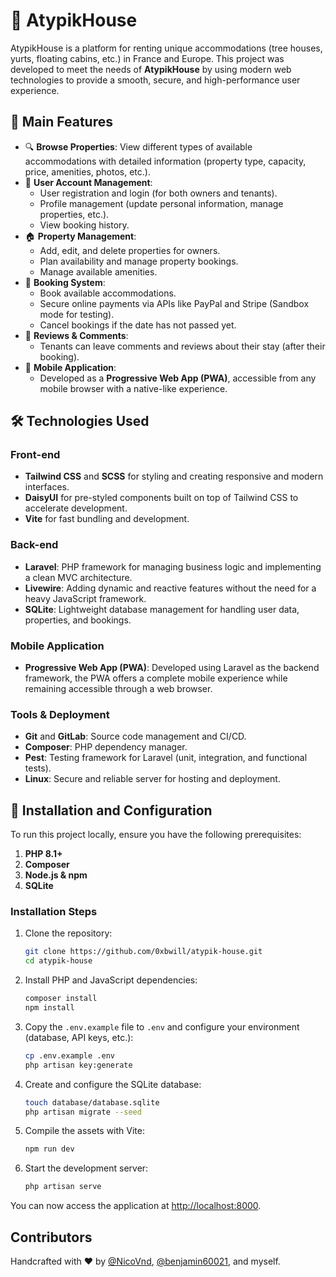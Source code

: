 # 🏡 AtypikHouse

AtypikHouse is a platform for renting unique accommodations (tree houses, yurts, floating cabins, etc.) in France and Europe. This project was developed to meet the needs of **AtypikHouse** by using modern web technologies to provide a smooth, secure, and high-performance user experience.

## 🌟 Main Features

- 🔍 **Browse Properties**: View different types of available accommodations with detailed information (property type, capacity, price, amenities, photos, etc.).
- 📝 **User Account Management**:
  - User registration and login (for both owners and tenants).
  - Profile management (update personal information, manage properties, etc.).
  - View booking history.
- 🏠 **Property Management**:
  - Add, edit, and delete properties for owners.
  - Plan availability and manage property bookings.
  - Manage available amenities.
- 📅 **Booking System**:
  - Book available accommodations.
  - Secure online payments via APIs like PayPal and Stripe (Sandbox mode for testing).
  - Cancel bookings if the date has not passed yet.
- 💬 **Reviews & Comments**:
  - Tenants can leave comments and reviews about their stay (after their booking).
- 📲 **Mobile Application**:
  - Developed as a **Progressive Web App (PWA)**, accessible from any mobile browser with a native-like experience.

## 🛠️ Technologies Used

### Front-end
- **Tailwind CSS** and **SCSS** for styling and creating responsive and modern interfaces.
- **DaisyUI** for pre-styled components built on top of Tailwind CSS to accelerate development.
- **Vite** for fast bundling and development.

### Back-end
- **Laravel**: PHP framework for managing business logic and implementing a clean MVC architecture.
- **Livewire**: Adding dynamic and reactive features without the need for a heavy JavaScript framework.
- **SQLite**: Lightweight database management for handling user data, properties, and bookings.

### Mobile Application
- **Progressive Web App (PWA)**: Developed using Laravel as the backend framework, the PWA offers a complete mobile experience while remaining accessible through a web browser.

### Tools & Deployment
- **Git** and **GitLab**: Source code management and CI/CD.
- **Composer**: PHP dependency manager.
- **Pest**: Testing framework for Laravel (unit, integration, and functional tests).
- **Linux**: Secure and reliable server for hosting and deployment.

## 🚀 Installation and Configuration

To run this project locally, ensure you have the following prerequisites:

1. **PHP 8.1+**
2. **Composer**
3. **Node.js & npm**
4. **SQLite**

### Installation Steps

1. Clone the repository:

    ```bash
    git clone https://github.com/0xbwill/atypik-house.git
    cd atypik-house
    ```

2. Install PHP and JavaScript dependencies:

    ```bash
    composer install
    npm install
    ```

3. Copy the `.env.example` file to `.env` and configure your environment (database, API keys, etc.):

    ```bash
    cp .env.example .env
    php artisan key:generate
    ```

4. Create and configure the SQLite database:

    ```bash
    touch database/database.sqlite
    php artisan migrate --seed
    ```

5. Compile the assets with Vite:

    ```bash
    npm run dev
    ```

6. Start the development server:

    ```bash
    php artisan serve
    ```

You can now access the application at [http://localhost:8000](http://localhost:8000).

## Contributors

Handcrafted with ❤️ by [@NicoVnd](https://github.com/NicoVnd), [@benjamin60021](https://github.com/benjamin60021), and myself.
